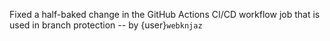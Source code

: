 Fixed a half-baked change in the GitHub Actions CI/CD workflow job that is used
in branch protection -- by {user}`webknjaz`
